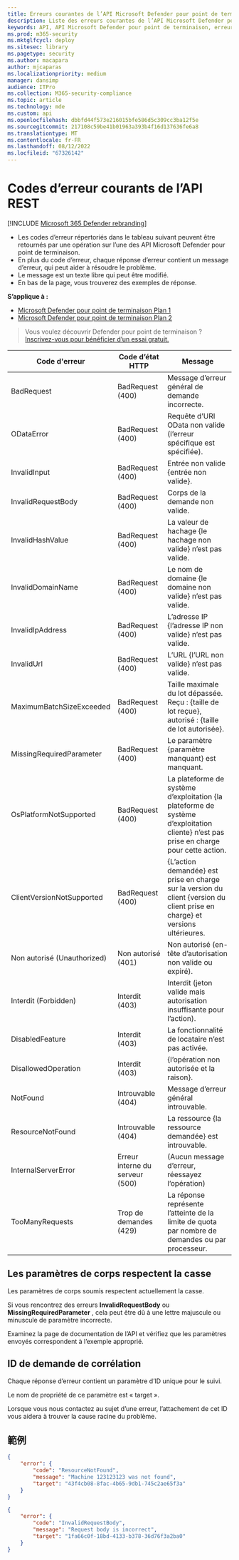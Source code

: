 ```yaml
---
title: Erreurs courantes de l’API Microsoft Defender pour point de terminaison
description: Liste des erreurs courantes de l’API Microsoft Defender pour point de terminaison avec des descriptions.
keywords: API, API Microsoft Defender pour point de terminaison, erreurs, résolution des problèmes
ms.prod: m365-security
ms.mktglfcycl: deploy
ms.sitesec: library
ms.pagetype: security
ms.author: macapara
author: mjcaparas
ms.localizationpriority: medium
manager: dansimp
audience: ITPro
ms.collection: M365-security-compliance
ms.topic: article
ms.technology: mde
ms.custom: api
ms.openlocfilehash: dbbfd44f573e216015bfe586d5c309cc3ba12f5e
ms.sourcegitcommit: 217108c59be41b01963a393b4f16d137636fe6a8
ms.translationtype: MT
ms.contentlocale: fr-FR
ms.lasthandoff: 08/12/2022
ms.locfileid: "67326142"
---
```

# <a name="common-rest-api-error-codes"></a>Codes d’erreur courants de l’API REST



[!INCLUDE [Microsoft 365 Defender rebranding](../../includes/microsoft-defender.md)]


* Les codes d’erreur répertoriés dans le tableau suivant peuvent être retournés par une opération sur l’une des API Microsoft Defender pour point de terminaison.
* En plus du code d’erreur, chaque réponse d’erreur contient un message d’erreur, qui peut aider à résoudre le problème.
* Le message est un texte libre qui peut être modifié.
* En bas de la page, vous trouverez des exemples de réponse.

**S’applique à :**
- [Microsoft Defender pour point de terminaison Plan 1](https://go.microsoft.com/fwlink/p/?linkid=2154037)
- [Microsoft Defender pour point de terminaison Plan 2](https://go.microsoft.com/fwlink/p/?linkid=2154037)


> Vous voulez découvrir Defender pour point de terminaison ? [Inscrivez-vous pour bénéficier d’un essai gratuit.](https://signup.microsoft.com/create-account/signup?products=7f379fee-c4f9-4278-b0a1-e4c8c2fcdf7e&ru=https://aka.ms/MDEp2OpenTrial?ocid=docs-wdatp-assignaccess-abovefoldlink)

Code d'erreur|Code d’état HTTP|Message
---|---|---
BadRequest|BadRequest (400)|Message d’erreur général de demande incorrecte.
ODataError|BadRequest (400)|Requête d’URI OData non valide (l’erreur spécifique est spécifiée).
InvalidInput|BadRequest (400)|Entrée non valide {entrée non valide}.
InvalidRequestBody|BadRequest (400)|Corps de la demande non valide.
InvalidHashValue|BadRequest (400)|La valeur de hachage {le hachage non valide} n’est pas valide.
InvalidDomainName|BadRequest (400)|Le nom de domaine {le domaine non valide} n’est pas valide.
InvalidIpAddress|BadRequest (400)|L’adresse IP {l’adresse IP non valide} n’est pas valide.
InvalidUrl|BadRequest (400)|L’URL {l’URL non valide} n’est pas valide.
MaximumBatchSizeExceeded|BadRequest (400)|Taille maximale du lot dépassée. Reçu : {taille de lot reçue}, autorisé : {taille de lot autorisée}.
MissingRequiredParameter|BadRequest (400)|Le paramètre {paramètre manquant} est manquant.
OsPlatformNotSupported|BadRequest (400)|La plateforme de système d’exploitation {la plateforme de système d’exploitation cliente} n’est pas prise en charge pour cette action.
ClientVersionNotSupported|BadRequest (400)|{L’action demandée} est prise en charge sur la version du client {version du client prise en charge} et versions ultérieures.
Non autorisé (Unauthorized)|Non autorisé (401)|Non autorisé (en-tête d’autorisation non valide ou expiré).
Interdit (Forbidden)|Interdit (403)|Interdit (jeton valide mais autorisation insuffisante pour l’action).
DisabledFeature|Interdit (403)|La fonctionnalité de locataire n’est pas activée.
DisallowedOperation|Interdit (403)|{l’opération non autorisée et la raison}.
NotFound|Introuvable (404)|Message d’erreur général introuvable.
ResourceNotFound|Introuvable (404)|La ressource {la ressource demandée} est introuvable.
InternalServerError|Erreur interne du serveur (500)|(Aucun message d’erreur, réessayez l’opération)
TooManyRequests|Trop de demandes (429)|La réponse représente l’atteinte de la limite de quota par nombre de demandes ou par processeur.

## <a name="body-parameters-are-case-sensitive"></a>Les paramètres de corps respectent la casse

Les paramètres de corps soumis respectent actuellement la casse.

Si vous rencontrez des erreurs **InvalidRequestBody** ou **MissingRequiredParameter** , cela peut être dû à une lettre majuscule ou minuscule de paramètre incorrecte.

Examinez la page de documentation de l’API et vérifiez que les paramètres envoyés correspondent à l’exemple approprié.

## <a name="correlation-request-id"></a>ID de demande de corrélation

Chaque réponse d’erreur contient un paramètre d’ID unique pour le suivi.

Le nom de propriété de ce paramètre est « target ».

Lorsque vous nous contactez au sujet d’une erreur, l’attachement de cet ID vous aidera à trouver la cause racine du problème.

## <a name="examples"></a>範例

```json
{
    "error": {
        "code": "ResourceNotFound",
        "message": "Machine 123123123 was not found",
        "target": "43f4cb08-8fac-4b65-9db1-745c2ae65f3a"
    }
}
```

```json
{
    "error": {
        "code": "InvalidRequestBody",
        "message": "Request body is incorrect",
        "target": "1fa66c0f-18bd-4133-b378-36d76f3a2ba0"
    }
}
```
